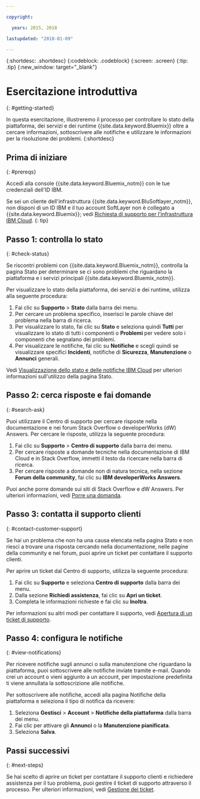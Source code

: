 ```yaml
---

copyright:

  years: 2015, 2018

lastupdated: "2018-01-09"

---
```


{:shortdesc: .shortdesc}
{:codeblock: .codeblock}
{:screen: .screen}
{:tip: .tip}
{:new_window: target="_blank"}

# Esercitazione introduttiva
{: #getting-started}

In questa esercitazione, illustreremo il processo per controllare lo stato della piattaforma, dei servizi e dei runtime {{site.data.keyword.Bluemix}}  oltre a cercare informazioni, sottoscrivere alle notifiche e utilizzare le informazioni per la risoluzione dei problemi.
{:shortdesc}

## Prima di iniziare
{: #prereqs}

Accedi alla console {{site.data.keyword.Bluemix_notm}} con le tue credenziali dell'ID IBM. 

Se sei un cliente dell'infrastruttura {{site.data.keyword.BluSoftlayer_notm}}, non disponi di un ID IBM e il tuo account SoftLayer non è collegato a {{site.data.keyword.Bluemix}}; vedi [Richiesta di supporto per l'infrastruttura IBM Cloud](/docs/customer-portal/cpsupport.html#customerportal_support).
{: tip}

## Passo 1: controlla lo stato
{: #check-status}

Se riscontri problemi con {{site.data.keyword.Bluemix_notm}}, controlla la pagina Stato per determinare se ci sono problemi che riguardano la piattaforma e i servizi principali {{site.data.keyword.Bluemix_notm}}.

Per visualizzare lo stato della piattaforma, dei servizi e dei runtime, utilizza alla seguente procedura:
  1. Fai clic su **Supporto** > **Stato** dalla barra dei menu.  
  2. Per cercare un problema specifico, inserisci le parole chiave del problema nella barra di ricerca.
  3. Per visualizzare lo stato, fai clic su **Stato** e seleziona quindi **Tutti** per visualizzare lo stato di tutti i componenti o **Problemi** per vedere solo i componenti che segnalano dei problemi.
  4. Per visualizzare le notifiche, fai clic su **Notifiche** e scegli quindi se visualizzare specifici **Incidenti**, notifiche di **Sicurezza**, **Manutenzione** o **Annunci** generali.

Vedi [Visualizzazione dello stato e delle notifiche IBM Cloud](/docs/get-support/ViewStatus.html#viewing-bluemix-status) per ulteriori informazioni sull'utilizzo della pagina Stato.

## Passo 2: cerca risposte e fai domande
{: #search-ask}

Puoi utilizzare il Centro di supporto per cercare risposte nella documentazione e nei forum Stack Overflow o developerWorks (dW) Answers. Per cercare le risposte, utilizza la seguente procedura:
  1. Fai clic su **Supporto** > **Centro di supporto** dalla barra dei menu.
  2. Per cercare risposte a domande tecniche nella documentazione di IBM Cloud e in Stack Overflow, immetti il testo da ricercare nella barra di ricerca.
  3. Per cercare risposte a domande non di natura tecnica, nella sezione **Forum della community**, fai clic su **IBM developerWorks Answers**.

Puoi anche porre domande sui siti di Stack Overflow e dW Answers.  Per ulteriori informazioni, vedi [Porre una domanda](/docs/get-support/howtogetsupport.html#asking-a-question).

## Passo 3: contatta il supporto clienti
{: #contact-customer-support}

Se hai un problema che non ha una causa elencata nella pagina Stato e non riesci a trovare una risposta cercando nella documentazione, nelle pagine della community e nei forum, puoi aprire un ticket per contattare il supporto clienti.

Per aprire un ticket dal Centro di supporto, utilizza la seguente procedura:
  1. Fai clic su **Supporto** e seleziona **Centro di supporto** dalla barra dei menu.
  2. Dalla sezione **Richiedi assistenza**, fai clic su **Apri un ticket**.
  3. Completa le informazioni richieste e fai clic su **Inoltra**.

Per informazioni su altri modi per contattare il supporto, vedi [Apertura di un ticket di supporto](/docs/get-support/howtogetsupport.html#open-ticket).

## Passo 4: configura le notifiche
{: #view-notifications}

Per ricevere notifiche sugli annunci o sulla manutenzione che riguardano la piattaforma, puoi sottoscrivere alle notifiche inviate tramite e-mail. Quando crei un account o vieni aggiunto a un account, per impostazione predefinita ti viene annullata la sottoscrizione alle notifiche. 

Per sottoscrivere alle notifiche, accedi alla pagina Notifiche della piattaforma e seleziona il tipo di notifica da ricevere:
  1. Seleziona **Gestisci** > **Account** > **Notifiche della piattaforma** dalla barra dei menu.
  2. Fai clic per attivare gli **Annunci** o la **Manutenzione pianificata**.
  3. Seleziona **Salva**.

## Passi successivi
{: #next-steps}

Se hai scelto di aprire un ticket per contattare il supporto clienti e richiedere assistenza per il tuo problema, puoi gestire il ticket di supporto attraverso il processo. Per ulteriori informazioni, vedi [Gestione dei ticket](/docs/get-support/mantick.html#check-ticket-status).
